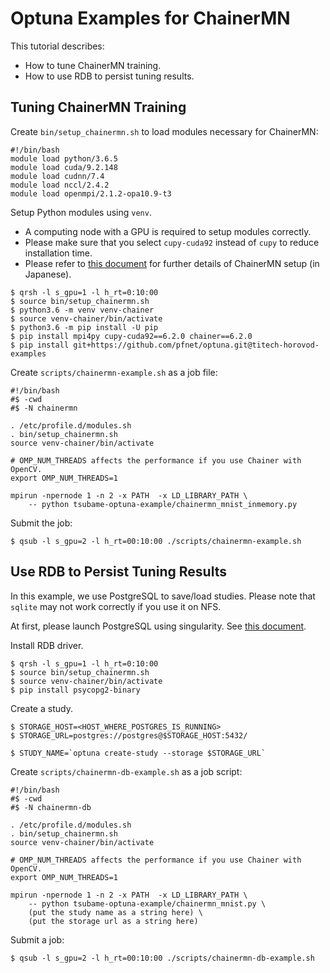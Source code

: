 # Optuna Examples for ChainerMN

This tutorial describes:

- How to tune ChainerMN training.
- How to use RDB to persist tuning results.


## Tuning ChainerMN Training

Create `bin/setup_chainermn.sh` to load modules necessary for ChainerMN:

```console
#!/bin/bash
module load python/3.6.5
module load cuda/9.2.148
module load cudnn/7.4
module load nccl/2.4.2
module load openmpi/2.1.2-opa10.9-t3
```

Setup Python modules using `venv`.
- A computing node with a GPU is required to setup modules correctly.
- Please make sure that you select `cupy-cuda92` instead of `cupy` to reduce installation time.
- Please refer to [this document](https://gist.github.com/keisukefukuda/a260d00c62c53811272ff83daf400dee#file-0-readme-md) for further details of ChainerMN setup (in Japanese).

```console
$ qrsh -l s_gpu=1 -l h_rt=0:10:00
$ source bin/setup_chainermn.sh
$ python3.6 -m venv venv-chainer
$ source venv-chainer/bin/activate
$ python3.6 -m pip install -U pip
$ pip install mpi4py cupy-cuda92==6.2.0 chainer==6.2.0
$ pip install git+https://github.com/pfnet/optuna.git@titech-horovod-examples
```

Create `scripts/chainermn-example.sh` as a job file:

```console
#!/bin/bash
#$ -cwd
#$ -N chainermn

. /etc/profile.d/modules.sh
. bin/setup_chainermn.sh
source venv-chainer/bin/activate

# OMP_NUM_THREADS affects the performance if you use Chainer with OpenCV.
export OMP_NUM_THREADS=1

mpirun -npernode 1 -n 2 -x PATH  -x LD_LIBRARY_PATH \
    -- python tsubame-optuna-example/chainermn_mnist_inmemory.py
```

Submit the job:

```console
$ qsub -l s_gpu=2 -l h_rt=00:10:00 ./scripts/chainermn-example.sh
```


## Use RDB to Persist Tuning Results

In this example, we use PostgreSQL to save/load studies.
Please note that `sqlite` may not work correctly if you use it on NFS.

At first, please launch PostgreSQL using singularity. See [this document](./README.md).

Install RDB driver.

```console
$ qrsh -l s_gpu=1 -l h_rt=0:10:00
$ source bin/setup_chainermn.sh
$ source venv-chainer/bin/activate
$ pip install psycopg2-binary
```

Create a study.

```console
$ STORAGE_HOST=<HOST_WHERE_POSTGRES_IS_RUNNING>
$ STORAGE_URL=postgres://postgres@$STORAGE_HOST:5432/

$ STUDY_NAME=`optuna create-study --storage $STORAGE_URL`
```

Create `scripts/chainermn-db-example.sh` as a job script:

```console
#!/bin/bash
#$ -cwd
#$ -N chainermn-db

. /etc/profile.d/modules.sh
. bin/setup_chainermn.sh
source venv-chainer/bin/activate

# OMP_NUM_THREADS affects the performance if you use Chainer with OpenCV.
export OMP_NUM_THREADS=1

mpirun -npernode 1 -n 2 -x PATH  -x LD_LIBRARY_PATH \
    -- python tsubame-optuna-example/chainermn_mnist.py \
    (put the study name as a string here) \
    (put the storage url as a string here)
```

Submit a job:

```console
$ qsub -l s_gpu=2 -l h_rt=00:10:00 ./scripts/chainermn-db-example.sh
```
